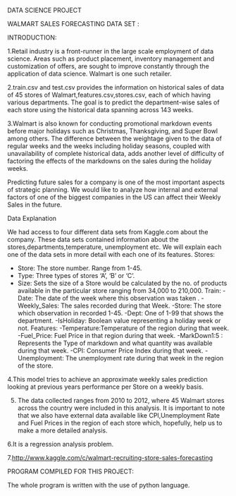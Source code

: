 DATA SCIENCE PROJECT

WALMART SALES FORECASTING DATA SET :

INTRODUCTION:

1.Retail industry is a front-runner in the large scale employment of data science. Areas such as product placement, inventory management and customization of offers, are sought to improve constantly through the application of data science. Walmart is one such retailer.

2.train.csv and test.csv provides the information on historical sales of data of 45 stores of Walmart,features.csv,stores.csv, each of which having various departments. The goal is to predict the department-wise sales of each store using the historical data spanning across 143 weeks.


3.Walmart is also known for conducting promotional markdown events before major holidays such as Christmas, Thanksgiving, and Super Bowl among others. The difference between the weightage given to the data of regular weeks and the weeks including holiday seasons, coupled with unavailability of complete historical data, adds another level of difficulty of factoring the effects of the markdowns on the sales during the holiday weeks.

Predicting future sales for a company is one of the most important aspects of strategic planning. We would like to analyze how internal and external factors of one of the biggest companies in the US can affect their Weekly Sales in the future. 

Data Explanation

We had access to four different data sets from Kaggle.com about the company. These data sets contained information about the stores,departments,temperature, unemployment etc. We will explain each one of the data sets in more detail with each one of its features.
Stores:
- Store: The store number. Range from 1-45.
- Type: Three types of stores ‘A’, ‘B’ or ‘C’.
- Size: Sets the size of a Store would be calculated by the no. of products available in the particular store ranging from 34,000 to 210,000.
Train: 
-Date: The date of the week where this observation was taken . -Weekly_Sales: The sales recorded during that Week.
-Store: The store which observation in recorded 1-45.
-Dept: One of 1-99 that shows the department.
-IsHoliday: Boolean value representing a holiday week or not.
Features: -Temperature:Temperature of the region during that week.
-Fuel_Price: Fuel Price in that region during that week.
-MarkDown1:5 : Represents the Type of markdown and what quantity was available during that week.
-CPI: Consumer Price Index during that week.
-Unemployment: The unemployment rate during that week in the region of the store.

4.This model tries to achieve an approximate weekly sales prediction looking at previous years performance per Store on a weekly basis.

5. The data collected ranges from 2010 to 2012, where 45 Walmart stores across the country were included in this analysis. It is important to note that we also have external data available like CPI,Unemployment Rate and Fuel Prices in the region of each store which, hopefully, help us to make a more detailed analysis.

6.It is a regression analysis problem.

7.http://www.kaggle.com/c/walmart-recruiting-store-sales-forecasting

PROGRAM COMPILED  FOR THIS PROJECT:

The whole program is written with the use of python language.








